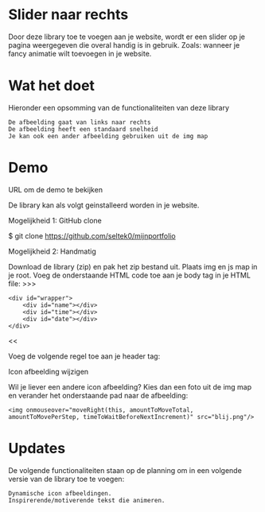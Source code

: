 # Slider naar rechts

Door deze library toe te voegen aan je website, wordt er een slider op je pagina weergegeven die overal handig is in gebruik. Zoals: wanneer je fancy animatie wilt toevoegen in je website.

# Wat het doet
Hieronder een opsomming van de functionaliteiten van deze library

    De afbeelding gaat van links naar rechts
    De afbeelding heeft een standaard snelheid
    Je kan ook een ander afbeelding gebruiken uit de img map

# Demo
URL om de demo te bekijken

De library kan als volgt geinstalleerd worden in je website.

Mogelijkheid 1: GitHub clone

 $ git clone https://github.com/seltek0/mijnportfolio

Mogelijkheid 2: Handmatig

Download de library (zip) en pak het zip bestand uit. Plaats img en js map in je root. Voeg de onderstaande HTML code toe aan je body tag in je HTML file: >>>

    <div id="wrapper">
        <div id="name"></div>
        <div id="time"></div>
        <div id="date"></div>
    </div>
<script>Library.play();</script>
<script>Library.backgroundImage("img/bg3.jpg");</script>

<<

Voeg de volgende regel toe aan je header tag:

<script src="js/library.js"></script>

Icon afbeelding wijzigen

Wil je liever een andere icon afbeelding? Kies dan een foto uit de img map en verander het onderstaande pad naar de afbeelding:

	
	<img onmouseover="moveRight(this, amountToMoveTotal, amountToMovePerStep, timeToWaitBeforeNextIncrement)" src="blij.png"/>
	

# Updates

De volgende functionaliteiten staan op de planning om in een volgende versie van de library toe te voegen:

    Dynamische icon afbeeldingen.
    Inspirerende/motiverende tekst die animeren.
